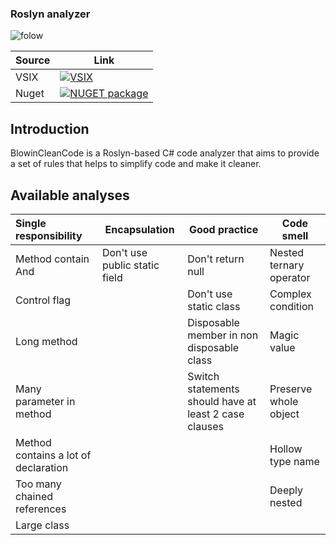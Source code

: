 ### Roslyn analyzer

![folow](https://img.shields.io/github/followers/blowin?style=social)

| Source      | Link |
| ----------- | ----------- |
| VSIX        | [![VSIX](https://img.shields.io/visual-studio-marketplace/i/Blowin.1)](https://marketplace.visualstudio.com/items?itemName=Blowin.1)       |
| Nuget       | [![NUGET package](https://img.shields.io/nuget/v/Blowin.CleanCode.svg)](https://www.nuget.org/packages/Blowin.CleanCode/)        |

## Introduction

BlowinCleanCode is a Roslyn-based C# code analyzer that aims to provide a set of rules that helps to simplify code and make it cleaner.

## Available analyses

| Single responsibility                | Encapsulation                 | Good practice                                         | Code smell                  |
| :----------------------------------- | ----------------------------- | ----------------------------------------------------- | --------------------------- |
| Method contain And                   | Don't use public static field | Don't return null                                     | Nested ternary operator     |
| Control flag                         |                               | Don't use static class                                | Complex condition           |
| Long method                          |                               | Disposable member in non disposable class             | Magic value                 |
| Many parameter in method             |                               | Switch statements should have at least 2 case clauses | Preserve whole object       |
| Method contains a lot of declaration |                               |                                                       | Hollow type name            |
| Too many chained references          |                               |                                                       | Deeply nested               |
| Large class                          |                               |                                                       |                             |
